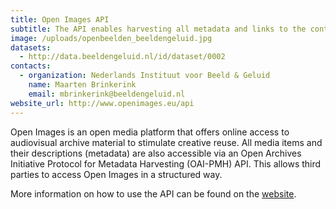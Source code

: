 ```yaml
---
title: Open Images API
subtitle: The API enables harvesting all metadata and links to the content
image: /uploads/openbeelden_beeldengeluid.jpg
datasets:
  - http://data.beeldengeluid.nl/id/dataset/0002
contacts:
  - organization: Nederlands Instituut voor Beeld & Geluid
    name: Maarten Brinkerink
    email: mbrinkerink@beeldengeluid.nl
website_url: http://www.openimages.eu/api
---
```


Open Images is an open media platform that offers online access to audiovisual archive material to stimulate creative reuse. All media items and their descriptions (metadata) are also accessible via an Open Archives Initiative Protocol for Metadata Harvesting (OAI-PMH) API. This allows third parties to access Open Images in a structured way.

More information on how to use the API can be found on the [website](http://www.openimages.eu/api).
